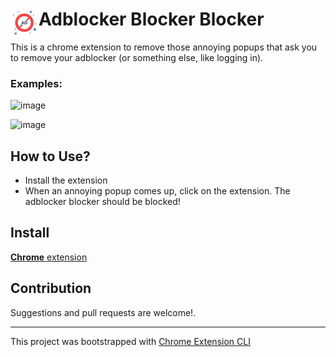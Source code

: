# <img src="public/icons/icon.png" width="45" align="left"> Adblocker Blocker Blocker

This is a chrome extension to remove those annoying popups that ask you to remove your adblocker (or something else, like logging in). 

### Examples: 

![image](https://user-images.githubusercontent.com/10389062/160174374-7bb4b32f-027e-4ca9-b743-80ab51def64e.png)

![image](https://user-images.githubusercontent.com/10389062/160174875-9712fd7f-7eac-420e-8d13-ff5351d54be3.png)


## How to Use?

- Install the extension
- When an annoying popup comes up, click on the extension. The adblocker blocker should be blocked!

## Install

[**Chrome** extension]() <!-- TODO: Add chrome extension link inside parenthesis -->

## Contribution

Suggestions and pull requests are welcome!.

---

This project was bootstrapped with [Chrome Extension CLI](https://github.com/dutiyesh/chrome-extension-cli)

